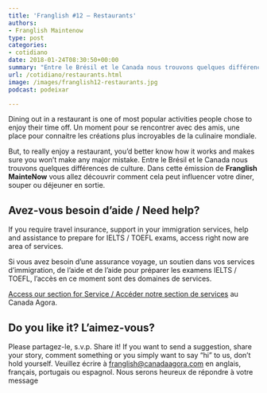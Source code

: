 ```yaml
---
title: 'Franglish #12 – Restaurants'
authors:
- Franglish Maintenow
type: post
categories:
- cotidiano
date: 2018-01-24T08:30:50+00:00
summary: "Entre le Brésil et le Canada nous trouvons quelques différences de culture. In this episode we' are going to talk about restaurants. En plus, vous allez découvrir comment cela peut influencer votre diner, souper ou déjeuner en sortie, ici ou ailleurs. "
url: /cotidiano/restaurants.html
image: /images/franglish12-restaurants.jpg
podcast: podeixar

---
```

Dining out in a restaurant is one of most popular activities people chose to enjoy their time off. Un moment pour se rencontrer avec des amis, une place pour connaitre les créations plus incroyables de la culinaire mondiale.

But, to really enjoy a restaurant, you&#8217;d better know how it works and makes sure you won&#8217;t make any major mistake. Entre le Brésil et le Canada nous trouvons quelques différences de culture. Dans cette émission de **Franglish MainteNow** vous allez découvrir comment cela peut influencer votre diner, souper ou déjeuner en sortie.

## Avez-vous besoin d&#8217;aide / Need help?

If you require travel insurance, support in your immigration services, help and assistance to prepare for IELTS / TOEFL exams, access right now are area of services.

Si vous avez besoin d&#8217;une assurance voyage, un soutien dans vos services d&#8217;immigration, de l&#8217;aide et de l&#8217;aide pour préparer les examens IELTS / TOEFL, l&#8217;accès en ce moment sont des domaines de services.

[Access our section for Service / Accéder notre section de services][1] au Canada Agora.

## Do you like it? L&#8217;aimez-vous?

Please partagez-le, s.v.p. Share it! If you want to send a suggestion, share your story, comment something or you simply want to say “hi” to us, don’t hold yourself. Veuillez écrire à <franglish@canadaagora.com> en anglais, français, portugais ou espagnol. Nous serons heureux de répondre à votre message

 [1]: /servicos